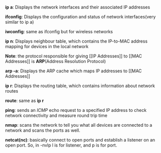 **ip a**: Displays the network interfaces and their associated IP addresses

**ifconfig**: Displays the configuration and status of network interfaces(very similar to ip a)

**iwconfig**: same as ifconfig but for wireless networks

**ip n**: Displays neighbour table, which contains the IP-to-MAC address mapping for devices in the local network

**Note**: the protocol responsible for giving [[IP Addresses]] to [[MAC Addresses]] is **ARP**(Address Resolution Protocol) 

**arp -a**: Displays the ARP cache which maps IP addresses to [[MAC Addresses]]

**ip r**: Displays the routing table, which contains information about network routes

**route**: same as **ip r**

**ping**: sends an *ICMP* echo request to a specified IP address to check network connectivity and measure round trip time

**nmap**: scans the network to tell you what all devices are connected to a network and scans the ports as well.

**netcat(nc)**: basically connect to open ports and establish a listener on an open port. So, in -nvlp l is for listener, and p is for port.